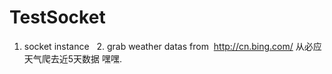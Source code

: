 #    TestSocket
   1. socket instance
   2. grab weather datas from  <http://cn.bing.com/> 
   从必应天气爬去近5天数据 
嘿嘿.
